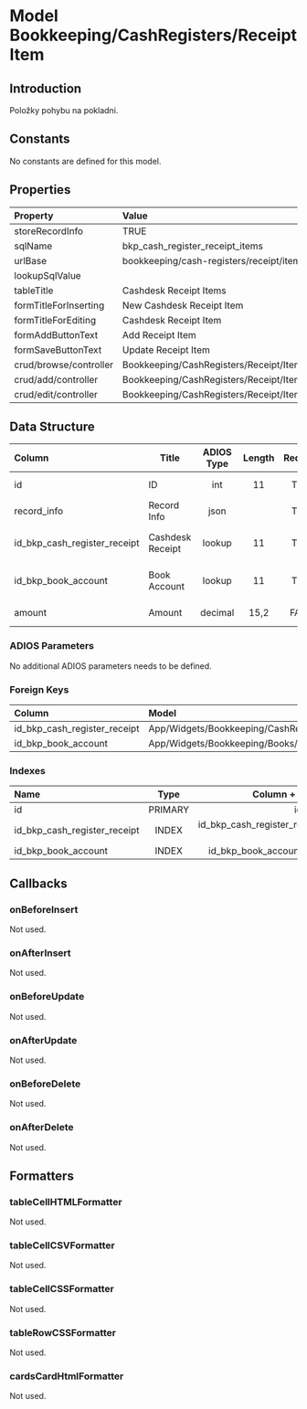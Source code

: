 # Model Bookkeeping/CashRegisters/ReceiptItem

## Introduction

Položky pohybu na pokladni.

## Constants

No constants are defined for this model.

## Properties

| Property               | Value                                            |
| :--------------------- | :----------------------------------------------- |
| storeRecordInfo        | TRUE                                             |
| sqlName                | bkp_cash_register_receipt_items                  |
| urlBase                | bookkeeping/cash-registers/receipt/items         |
| lookupSqlValue         |                                                  |
| tableTitle             | Cashdesk Receipt Items                           |
| formTitleForInserting  | New Cashdesk Receipt Item                        |
| formTitleForEditing    | Cashdesk Receipt Item                            |
| formAddButtonText      | Add Receipt Item                                 |
| formSaveButtonText     | Update Receipt Item                              |
| crud/browse/controller | Bookkeeping/CashRegisters/Receipt/Items          |
| crud/add/controller    | Bookkeeping/CashRegisters/Receipt/Item/AddOrEdit |
| crud/edit/controller   | Bookkeeping/CashRegisters/Receipt/Item/AddOrEdit |

## Data Structure

| Column                       | Title            | ADIOS Type | Length | Required | Notes                     |
| :--------------------------- | ---------------- | :--------: | :----: | :------: | :------------------------ |
| id                           | ID               |    int     |   11   |   TRUE   | Unique record ID          |
| record_info                  | Record Info      |    json    |        |   TRUE   |                           |
| id_bkp_cash_register_receipt | Cashdesk Receipt |   lookup   |   11   |   TRUE   | ID pokladničného dokladu  |
| id_bkp_book_account          | Book Account     |   lookup   |   11   |   TRUE   | ID účtu z účtovnej osnovy |
| amount                       | Amount           |  decimal   |  15,2  |  FALSE   | Suma položky transakcie   |

### ADIOS Parameters

No additional ADIOS parameters needs to be defined.

### Foreign Keys

| Column                      | Model                                                   | Relation | OnUpdate | OnDelete |
| :-------------------------- | :------------------------------------------------------ | :------: | -------- | -------- |
| id_bkp_cash_register_receipt | App/Widgets/Bookkeeping/CashRegisters/Models/Receipt |   1:N    | Cascade  | Restrict |
| id_bkp_book_account         | App/Widgets/Bookkeeping/Books/Models/Account            |   1:N    | Cascade  | Restrict |

### Indexes

| Name                        |  Type   |                  Column + Order |
| :-------------------------- | :-----: | ------------------------------: |
| id                          | PRIMARY |                          id ASC |
| id_bkp_cash_register_receipt |  INDEX  | id_bkp_cash_register_receipt ASC |
| id_bkp_book_account         |  INDEX  |         id_bkp_book_account ASC |

## Callbacks

### onBeforeInsert

Not used.

### onAfterInsert

Not used.

### onBeforeUpdate

Not used.

### onAfterUpdate

Not used.

### onBeforeDelete

Not used.

### onAfterDelete

Not used.

## Formatters

### tableCellHTMLFormatter

Not used.

### tableCellCSVFormatter

Not used.

### tableCellCSSFormatter

Not used.

### tableRowCSSFormatter

Not used.

### cardsCardHtmlFormatter

Not used.
